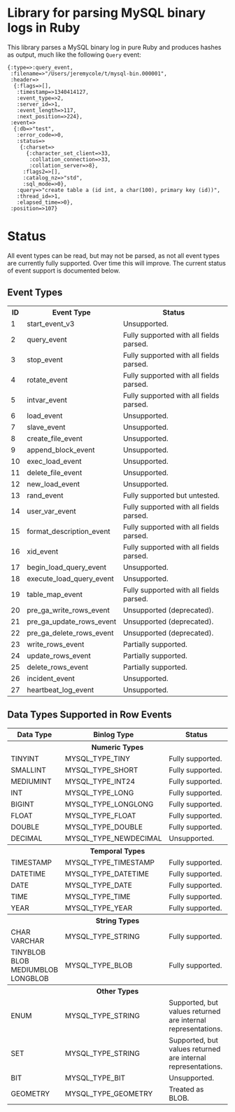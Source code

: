 # Library for parsing MySQL binary logs in Ruby #

This library parses a MySQL binary log in pure Ruby and produces hashes as output, much like the following `Query` event:

    {:type=>:query_event,
     :filename=>"/Users/jeremycole/t/mysql-bin.000001",
     :header=>
      {:flags=>[],
       :timestamp=>1340414127,
       :event_type=>2,
       :server_id=>1,
       :event_length=>117,
       :next_position=>224},
     :event=>
      {:db=>"test",
       :error_code=>0,
       :status=>
        {:charset=>
          {:character_set_client=>33,
           :collation_connection=>33,
           :collation_server=>8},
         :flags2=>[],
         :catalog_nz=>"std",
         :sql_mode=>0},
       :query=>"create table a (id int, a char(100), primary key (id))",
       :thread_id=>1,
       :elapsed_time=>0},
     :position=>107}

# Status #

All event types can be read, but may not be parsed, as not all event types are currently fully supported. Over time this will improve. The current status of event support is documented below.

## Event Types ##

<table>
  <tr>
    <th>ID</th>
    <th>Event Type</th>
    <th>Status</th>
  </tr>
  <tr>
    <td>1</td>
    <td>start_event_v3</td>
    <td>Unsupported.</td>
  </tr>
  <tr>
    <td>2</td>
    <td>query_event</td>
    <td>Fully supported with all fields parsed.</td>
  </tr>
  <tr>
    <td>3</td>
    <td>stop_event</td>
    <td>Fully supported with all fields parsed.</td>
  </tr>
  <tr>
    <td>4</td>
    <td>rotate_event</td>
    <td>Fully supported with all fields parsed.</td>
  </tr>
  <tr>
    <td>5</td>
    <td>intvar_event</td>
    <td>Fully supported with all fields parsed.</td>
  </tr>
  <tr>
    <td>6</td>
    <td>load_event</td>
    <td>Unsupported.</td>
  </tr>
  <tr>
    <td>7</td>
    <td>slave_event</td>
    <td>Unsupported.</td>
  </tr>
  <tr>
    <td>8</td>
    <td>create_file_event</td>
    <td>Unsupported.</td>
  </tr>
  <tr>
    <td>9</td>
    <td>append_block_event</td>
    <td>Unsupported.</td>
  </tr>
  <tr>
    <td>10</td>
    <td>exec_load_event</td>
    <td>Unsupported.</td>
  </tr>
  <tr>
    <td>11</td>
    <td>delete_file_event</td>
    <td>Unsupported.</td>
  </tr>
  <tr>
    <td>12</td>
    <td>new_load_event</td>
    <td>Unsupported.</td>
  </tr>
  <tr>
    <td>13</td>
    <td>rand_event</td>
    <td>Fully supported but untested.</td>
  </tr>
  <tr>
    <td>14</td>
    <td>user_var_event</td>
    <td>Fully supported with all fields parsed.</td>
  </tr>
  <tr>
    <td>15</td>
    <td>format_description_event</td>
    <td>Fully supported with all fields parsed.</td>
  </tr>
  <tr>
    <td>16</td>
    <td>xid_event</td>
    <td>Fully supported with all fields parsed.</td>
  </tr>
  <tr>
    <td>17</td>
    <td>begin_load_query_event</td>
    <td>Unsupported.</td>
  </tr>
  <tr>
    <td>18</td>
    <td>execute_load_query_event</td>
    <td>Unsupported.</td>
  </tr>
  <tr>
    <td>19</td>
    <td>table_map_event</td>
    <td>Fully supported with all fields parsed.</td>
  </tr>
  <tr>
    <td>20</td>
    <td>pre_ga_write_rows_event</td>
    <td>Unsupported (deprecated).</td>
  </tr>
  <tr>
    <td>21</td>
    <td>pre_ga_update_rows_event</td>
    <td>Unsupported (deprecated).</td>
  </tr>
  <tr>
    <td>22</td>
    <td>pre_ga_delete_rows_event</td>
    <td>Unsupported (deprecated).</td>
  </tr>
  <tr>
    <td>23</td>
    <td>write_rows_event</td>
    <td>Partially supported.</td>
  </tr>
  <tr>
    <td>24</td>
    <td>update_rows_event</td>
    <td>Partially supported.</td>
  </tr>
  <tr>
    <td>25</td>
    <td>delete_rows_event</td>
    <td>Partially supported.</td>
  </tr>
  <tr>
    <td>26</td>
    <td>incident_event</td>
    <td>Unsupported.</td>
  </tr>
  <tr>
    <td>27</td>
    <td>heartbeat_log_event</td>
    <td>Unsupported.</td>
  </tr>
</table>

## Data Types Supported in Row Events ##

<table>
  <tr>
    <th>Data Type</th>
    <th>Binlog Type</th>
    <th>Status</th>
  </tr>
  <tr>
    <th colspan=3>Numeric Types</th>
  </tr>
  <tr>
    <td>TINYINT</td>
    <td>MYSQL_TYPE_TINY</td>
    <td>Fully supported.</td>
  </tr>
  <tr>
    <td>SMALLINT</td>
    <td>MYSQL_TYPE_SHORT</td>
    <td>Fully supported.</td>
  </tr>
  <tr>
    <td>MEDIUMINT</td>
    <td>MYSQL_TYPE_INT24</td>
    <td>Fully supported.</td>
  </tr>
  <tr>
    <td>INT</td>
    <td>MYSQL_TYPE_LONG</td>
    <td>Fully supported.</td>
  </tr>
  <tr>
    <td>BIGINT</td>
    <td>MYSQL_TYPE_LONGLONG</td>
    <td>Fully supported.</td>
  </tr>
  <tr>
    <td>FLOAT</td>
    <td>MYSQL_TYPE_FLOAT</td>
    <td>Fully supported.</td>
  </tr>
  <tr>
    <td>DOUBLE</td>
    <td>MYSQL_TYPE_DOUBLE</td>
    <td>Fully supported.</td>
  </tr>
  <tr>
    <td>DECIMAL</td>
    <td>MYSQL_TYPE_NEWDECIMAL</td>
    <td>Unsupported.</td>
  </tr>
  <tr>
    <th colspan=3>Temporal Types</th>
  </tr>
  <tr>
    <td>TIMESTAMP</td>
    <td>MYSQL_TYPE_TIMESTAMP</td>
    <td>Fully supported.</td>
  </tr>
  <tr>
    <td>DATETIME</td>
    <td>MYSQL_TYPE_DATETIME</td>
    <td>Fully supported.</td>
  </tr>
  <tr>
    <td>DATE</td>
    <td>MYSQL_TYPE_DATE</td>
    <td>Fully supported.</td>
  </tr>
  <tr>
    <td>TIME</td>
    <td>MYSQL_TYPE_TIME</td>
    <td>Fully supported.</td>
  </tr>
  <tr>
    <td>YEAR</td>
    <td>MYSQL_TYPE_YEAR</td>
    <td>Fully supported.</td>
  </tr>
  <tr>
    <th colspan=3>String Types</th>
  </tr>
  <tr>
    <td>CHAR<br/>VARCHAR</td>
    <td>MYSQL_TYPE_STRING</td>
    <td>Fully supported.</td>
  </tr>
  <tr>
    <td>TINYBLOB<br/>BLOB<br/>MEDIUMBLOB<br/>LONGBLOB</td>
    <td>MYSQL_TYPE_BLOB</td>
    <td>Fully supported.</td>
  </tr>
  <tr>
    <th colspan=3>Other Types</th>
  </tr>
  <tr>
    <td>ENUM</td>
    <td>MYSQL_TYPE_STRING</td>
    <td>Supported, but values returned are internal representations.</td>
  </tr>
  <tr>
    <td>SET</td>
    <td>MYSQL_TYPE_STRING</td>
    <td>Supported, but values returned are internal representations.</td>
  </tr>
  <tr>
    <td>BIT</td>
    <td>MYSQL_TYPE_BIT</td>
    <td>Unsupported.</td>
  </tr>
  <tr>
    <td>GEOMETRY</td>
    <td>MYSQL_TYPE_GEOMETRY</td>
    <td>Treated as BLOB.</td>
  </tr>
</table>
